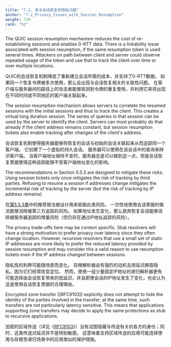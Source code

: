 ```yaml
---
title: "7.2. 有关会话恢复的隐私问题"
anchor: "7.2_Privacy_Issues_with_Session_Resumption"
weight: 720
rank: "h2"
---
```


The QUIC session resumption mechanism reduces the cost of re-establishing sessions and enables 0-RTT data. There is a linkability issue associated with session resumption, if the same resumption token is used several times. Attackers on path between client and server could observe repeated usage of the token and use that to track the client over time or over multiple locations.

QUIC的会话恢复机制降低了重新建立会话所需的成本，并支持了0-RTT数据。
如果同一个恢复令牌被多次使用，那么会出现与会话恢复相关的关联性问题。
在客户端与服务器间的路径上的攻击者能够观测到令牌的重复使用，并利用它来将出现在不同时间或不同地区的客户端关联起来。

The session resumption mechanism allows servers to correlate the resumed sessions with the initial sessions and thus to track the client. This creates a virtual long duration session. The series of queries in that session can be used by the server to identify the client. Servers can most probably do that already if the client address remains constant, but session resumption tickets also enable tracking after changes of the client's address.

会话恢复机制使得服务器能够将恢复的会话与初始的会话关联起来从而追踪同一个客户端。
它创建了一个虚拟的持久会话。
服务器可以使用在该会话中的查询来辨识客户端。
当客户端地址保持不变时，服务器总是可以做到这一点，但是会话恢复票据使得这种追踪能够不受客户端地址变化的影响。

The recommendations in Section 5.5.3 are designed to mitigate these risks. Using session tickets only once mitigates the risk of tracking by third parties. Refusing to resume a session if addresses change mitigates the incremental risk of tracking by the server (but the risk of tracking by IP address remains).

在[第5.5.3章]()中的推荐做法被设计用来抵御此类风险。
一次性地使用会话票据的做法能够消除被第三方追踪的风险。
如果地址发生变化，那么放弃恢复会话能够消除被服务器追踪的增量风险（但仍存在通过IP地址追踪的风险）。

The privacy trade-offs here may be context specific. Stub resolvers will have a strong motivation to prefer privacy over latency since they often change location. However, recursive resolvers that use a small set of static IP addresses are more likely to prefer the reduced latency provided by session resumption and may consider this a valid reason to use resumption tickets even if the IP address changed between sessions.

隐私性的利弊可能随场景而变化。
存根解析器会有强烈的动机去用延迟换取隐私，因为它们经常改变定位。
然而，使用一组少量固定IP地址的递归解析器更有可能选择由会话恢复带来的低延迟，并且即使会话的IP地址发生了变化，也会认为这是使用会话恢复票据的合理理由。

Encrypted zone transfer ([RFC9103]) explicitly does not attempt to hide the identity of the parties involved in the transfer; at the same time, such transfers are not particularly latency sensitive. This means that applications supporting zone transfers may decide to apply the same protections as stub to recursive applications.

加密的区域传送（详见《[RFC9103]()》）没有试图隐藏与传送有关的各方的身份；同时，这类传送对延迟并不是特别敏感。
这意味着支持区域传送的应用可能选择使用与存根至递归场景中的应用类似的保护措施。

